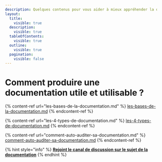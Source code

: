 ```yaml
---
description: Quelques contenus pour vous aider à mieux appréhender la documentation
layout:
  title:
    visible: true
  description:
    visible: true
  tableOfContents:
    visible: true
  outline:
    visible: true
  pagination:
    visible: false
---
```


# Comment produire une documentation utile et utilisable ?

{% content-ref url="les-bases-de-la-documentation.md" %}
[les-bases-de-la-documentation.md](les-bases-de-la-documentation.md)
{% endcontent-ref %}

{% content-ref url="les-4-types-de-documentation.md" %}
[les-4-types-de-documentation.md](les-4-types-de-documentation.md)
{% endcontent-ref %}

{% content-ref url="comment-auto-auditer-sa-documentation.md" %}
[comment-auto-auditer-sa-documentation.md](comment-auto-auditer-sa-documentation.md)
{% endcontent-ref %}

{% hint style="info" %}
[**Rejoint le canal de discussion sur le sujet de la documentation**](https://mattermost.incubateur.net/betagouv/channels/incubateur-documentation)
{% endhint %}
